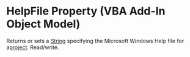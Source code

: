 
# HelpFile Property (VBA Add-In Object Model)



Returns or sets a [String](b8bdf64f-5920-1ae9-16d0-b26d09524a30.md) specifying the Microsoft Windows Help file for a[project](b8bdf64f-5920-1ae9-16d0-b26d09524a30.md). Read/write.
